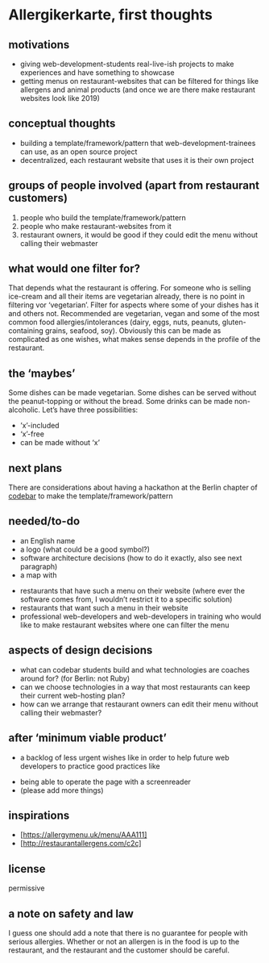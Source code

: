 # Allergikerkarte, first thoughts

## motivations
* giving web-development-students real-live-ish projects to make experiences and have something to showcase
* getting menus on restaurant-websites that can be filtered for things like allergens and animal products (and once we are there make restaurant websites look like 2019)

## conceptual thoughts
* building a template/framework/pattern that web-development-trainees can use, as an open source project
* decentralized, each restaurant website that uses it is their own project

## groups of people involved (apart from restaurant customers)
1. people who build the template/framework/pattern
2. people who make restaurant-websites from it
3. restaurant owners, it would be good if they could edit the menu without calling their webmaster

## what would one filter for?
That depends what the restaurant is offering. For someone who is selling ice-cream and all their items are vegetarian already, there is no point in filtering vor ‘vegetarian’. Filter for aspects where some of your dishes has it and others not. Recommended are vegetarian, vegan and some of the most common food allergies/intolerances (dairy, eggs, nuts, peanuts, gluten-containing grains, seafood, soy). Obviously this can be made as complicated as one wishes, what makes sense depends in the profile of the restaurant.

## the ‘maybes’
Some dishes can be made vegetarian. Some dishes can be served without the peanut-topping or without the bread. Some drinks can be made non-alcoholic. Let’s have three possibilities: 
* ’x’-included
* ‘x’-free
* can be made without ‘x’

## next plans
There are considerations about having a hackathon at the Berlin chapter of [codebar](https://codebar.io) to make the template/framework/pattern

## needed/to-do
* an English name
* a logo (what could be a good symbol?) 
* software architecture decisions (how to do it exactly, also see next paragraph)
* a map with
- restaurants that have such a menu on their website (where ever the software comes from, I wouldn’t restrict it to a specific solution)
- restaurants that want such a menu in their website
- professional web-developers and web-developers in training who would like to make restaurant websites where one can filter the menu

## aspects of design decisions
* what can codebar students build and what technologies are coaches around for? (for Berlin: not Ruby)
* can we choose technologies in a way that most restaurants can keep their current web-hosting plan?
* how can we arrange that restaurant owners can edit their menu without calling their webmaster?

## after ‘minimum viable product’
* a backlog of less urgent wishes like in order to help future web developers to practice good practices like
- being able to operate the page with a screenreader
- (please add more things)

## inspirations 
* [https://allergymenu.uk/menu/AAA111]
* [http://restaurantallergens.com/c2c]

## license
permissive

## a note on safety and law
I guess one should add a note that there is no guarantee for people with serious allergies. Whether or not an allergen is in the food is up to the restaurant, and the restaurant and the customer should be careful.
